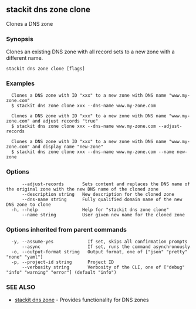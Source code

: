 ## stackit dns zone clone

Clones a DNS zone

### Synopsis

Clones an existing DNS zone with all record sets to a new zone with a different name.

```
stackit dns zone clone [flags]
```

### Examples

```
  Clones a DNS zone with ID "xxx" to a new zone with DNS name "www.my-zone.com"
  $ stackit dns zone clone xxx --dns-name www.my-zone.com

  Clones a DNS zone with ID "xxx" to a new zone with DNS name "www.my-zone.com" and adjust records "true"
  $ stackit dns zone clone xxx --dns-name www.my-zone.com --adjust-records

  Clones a DNS zone with ID "xxx" to a new zone with DNS name "www.my-zone.com" and display name "new-zone"
  $ stackit dns zone clone xxx --dns-name www.my-zone.com --name new-zone
```

### Options

```
      --adjust-records       Sets content and replaces the DNS name of the original zone with the new DNS name of the cloned zone
      --description string   New description for the cloned zone
      --dns-name string      Fully qualified domain name of the new DNS zone to clone
  -h, --help                 Help for "stackit dns zone clone"
      --name string          User given new name for the cloned zone
```

### Options inherited from parent commands

```
  -y, --assume-yes             If set, skips all confirmation prompts
      --async                  If set, runs the command asynchronously
  -o, --output-format string   Output format, one of ["json" "pretty" "none" "yaml"]
  -p, --project-id string      Project ID
      --verbosity string       Verbosity of the CLI, one of ["debug" "info" "warning" "error"] (default "info")
```

### SEE ALSO

* [stackit dns zone](./stackit_dns_zone.md)	 - Provides functionality for DNS zones

